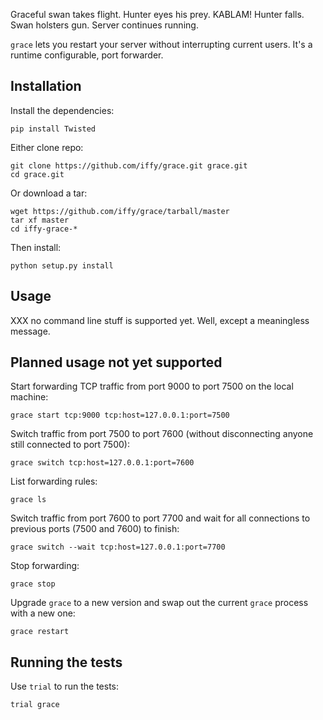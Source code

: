 Graceful swan takes flight.  Hunter eyes his prey.  KABLAM!  Hunter falls.  Swan holsters gun.  Server continues running.

``grace`` lets you restart your server without interrupting current users.  It's a runtime configurable, port forwarder.


## Installation ##

Install the dependencies:

    pip install Twisted

Either clone repo:

    git clone https://github.com/iffy/grace.git grace.git
    cd grace.git

Or download a tar:

    wget https://github.com/iffy/grace/tarball/master
    tar xf master
    cd iffy-grace-*

Then install:

    python setup.py install


## Usage ##

XXX no command line stuff is supported yet.  Well, except a meaningless message.


## Planned usage not yet supported ##

Start forwarding TCP traffic from port 9000 to port 7500 on the local machine:

    grace start tcp:9000 tcp:host=127.0.0.1:port=7500

Switch traffic from port 7500 to port 7600 (without disconnecting anyone still connected to port 7500):

    grace switch tcp:host=127.0.0.1:port=7600

List forwarding rules:

    grace ls

Switch traffic from port 7600 to port 7700 and wait for all connections to previous ports (7500 and 7600) to finish:

    grace switch --wait tcp:host=127.0.0.1:port=7700

Stop forwarding:

    grace stop

Upgrade ``grace`` to a new version and swap out the current ``grace`` process with a new one:

    grace restart



## Running the tests ##

Use ``trial`` to run the tests:

    trial grace


